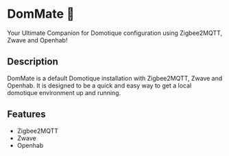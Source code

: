 # DomMate 🚀

Your Ultimate Companion for Domotique configuration using Zigbee2MQTT, Zwave and Openhab!

## Description

DomMate is a default Domotique installation with Zigbee2MQTT, Zwave and Openhab. It is designed to be a quick and easy way to get a local domotique environment up and running.

## Features

- Zigbee2MQTT
- Zwave
- Openhab
